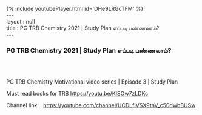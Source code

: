 {% include youtubePlayer.html id='DHe9LRGcTFM' %}<br>---<br>layout : null<br>title : PG TRB Chemistry 2021 | Study Plan எப்படி பண்ணலாம்?<br>---<br><h3>PG TRB Chemistry 2021 | Study Plan எப்படி பண்ணலாம்?</h3><br><br><p>PG TRB Chemistry Motivational video series | Episode 3 | Study Plan

Must read books for TRB
https://youtu.be/KISOw7zLDKc

Channel link... 
https://youtube.com/channel/UCDLfIVSX9tnV_c50dwbBUSw</p><br>